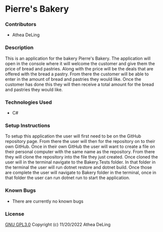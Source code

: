 # Pierre's Bakery

### Contributors
  * Athea DeLing

### Description
This is an application for the bakery Pierre's Bakery. The application will open in the console where it will welcome the customer and give them the price of bread and pastries. Along with the price will be the deals that are offered with the bread a pastry. From there the customer will be able to enter in the amount of bread and pastries they would like. Once the customer has done this they will then receive a total amount for the bread and pastries they would like.

### Technologies Used
  * C#

### Setup Instructions
To setup this application the user will first need to be on the GitHub repository page. From there the user will then for the repository on to their own GitHub. Once in their own GitHub the user will want to create a file on their personal computer with the same name as the repository. From there they will clone the repository into the file they just created. Once cloned the user will in the terminal navigate to the Bakery.Tests folder. In that folder in the terminal the user will run dotnet restore and dotnet build. Once those are complete the user will navigate to Bakery folder in the terminal, once in that folder the user can run dotnet run to start the application.

### Known Bugs
  * There are currently no known bugs

### License
[GNU GPL3.0](https://choosealicense.com/licenses/gpl-3.0/) Copyright (c) 11/20/2022 Athea DeLing